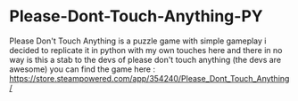 # Please-Dont-Touch-Anything-PY
Please Don't Touch Anything is a puzzle game with simple gameplay i decided to replicate it in python with my own touches here and there in no way is this a stab to the devs of please don't touch anything (the devs are awesome) you can find the game here : https://store.steampowered.com/app/354240/Please_Dont_Touch_Anything/
